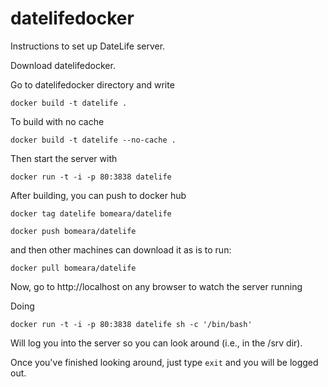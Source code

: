 # datelifedocker
Instructions to set up DateLife server.

Download datelifedocker.

Go to datelifedocker directory and write

`docker build -t datelife .`

To build with no cache

`docker build -t datelife --no-cache .`

Then start the server with

`docker run -t -i -p 80:3838 datelife`

After building, you can push to docker hub

`docker tag datelife bomeara/datelife`

`docker push bomeara/datelife`

and then other machines can download it as is to run:

`docker pull bomeara/datelife`

Now, go to http://localhost on any browser to watch the server running

Doing

`docker run -t -i -p 80:3838 datelife sh -c '/bin/bash'`

Will log you into the server so you can look around (i.e., in the /srv dir). 

Once you've finished looking around, just type `exit` and you will be logged out.

